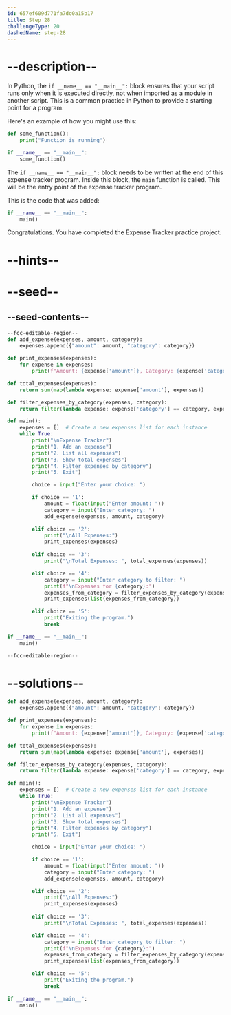 ```yaml
---
id: 657ef609d771fa7dc0a15b17
title: Step 28
challengeType: 20
dashedName: step-28
---
```


# --description--

In Python, the `if __name__ == "__main__":` block ensures that your script runs only when it is executed directly, not when imported as a module in another script. This is a common practice in Python to provide a starting point for a program.

Here's an example of how you might use this:

```py
def some_function():
    print("Function is running")

if __name__ == "__main__":
    some_function()
```

The `if __name__ == "__main__":` block needs to be written at the end of this expense tracker program. Inside this block, the `main` function is called. This will be the entry point of the expense tracker program. 

This is the code that was added:

```py
if __name__ == "__main__":
    main()
```

Congratulations. You have completed the Expense Tracker practice project.

# --hints--


# --seed--

## --seed-contents--

```py
--fcc-editable-region--
def add_expense(expenses, amount, category):
    expenses.append({"amount": amount, "category": category})

def print_expenses(expenses):
    for expense in expenses:
        print(f"Amount: {expense['amount']}, Category: {expense['category']}")

def total_expenses(expenses):
    return sum(map(lambda expense: expense['amount'], expenses))

def filter_expenses_by_category(expenses, category):
    return filter(lambda expense: expense['category'] == category, expenses)

def main():
    expenses = []  # Create a new expenses list for each instance
    while True:
        print("\nExpense Tracker")
        print("1. Add an expense")
        print("2. List all expenses")
        print("3. Show total expenses")
        print("4. Filter expenses by category")
        print("5. Exit")

        choice = input("Enter your choice: ")

        if choice == '1':
            amount = float(input("Enter amount: "))
            category = input("Enter category: ")
            add_expense(expenses, amount, category)

        elif choice == '2':
            print("\nAll Expenses:")
            print_expenses(expenses)
            
        elif choice == '3':
            print("\nTotal Expenses: ", total_expenses(expenses))

        elif choice == '4':
            category = input("Enter category to filter: ")
            print(f"\nExpenses for {category}:")
            expenses_from_category = filter_expenses_by_category(expenses, category)
            print_expenses(list(expenses_from_category))

        elif choice == '5':
            print("Exiting the program.")
            break

if __name__ == "__main__":
    main()

--fcc-editable-region--
```

# --solutions--

```py
def add_expense(expenses, amount, category):
    expenses.append({"amount": amount, "category": category})

def print_expenses(expenses):
    for expense in expenses:
        print(f"Amount: {expense['amount']}, Category: {expense['category']}")

def total_expenses(expenses):
    return sum(map(lambda expense: expense['amount'], expenses))

def filter_expenses_by_category(expenses, category):
    return filter(lambda expense: expense['category'] == category, expenses)

def main():
    expenses = []  # Create a new expenses list for each instance
    while True:
        print("\nExpense Tracker")
        print("1. Add an expense")
        print("2. List all expenses")
        print("3. Show total expenses")
        print("4. Filter expenses by category")
        print("5. Exit")

        choice = input("Enter your choice: ")

        if choice == '1':
            amount = float(input("Enter amount: "))
            category = input("Enter category: ")
            add_expense(expenses, amount, category)

        elif choice == '2':
            print("\nAll Expenses:")
            print_expenses(expenses)
            
        elif choice == '3':
            print("\nTotal Expenses: ", total_expenses(expenses))

        elif choice == '4':
            category = input("Enter category to filter: ")
            print(f"\nExpenses for {category}:")
            expenses_from_category = filter_expenses_by_category(expenses, category)
            print_expenses(list(expenses_from_category))

        elif choice == '5':
            print("Exiting the program.")
            break

if __name__ == "__main__":
    main()

```